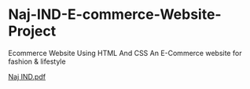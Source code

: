 # Naj-IND-E-commerce-Website-Project
Ecommerce Website Using HTML And CSS An E-Commerce website for fashion & lifestyle


[Naj IND.pdf](https://github.com/ArnabBhakta/Naj-IND-E-commerce-Website-Project/files/13864385/Naj.IND.pdf)
